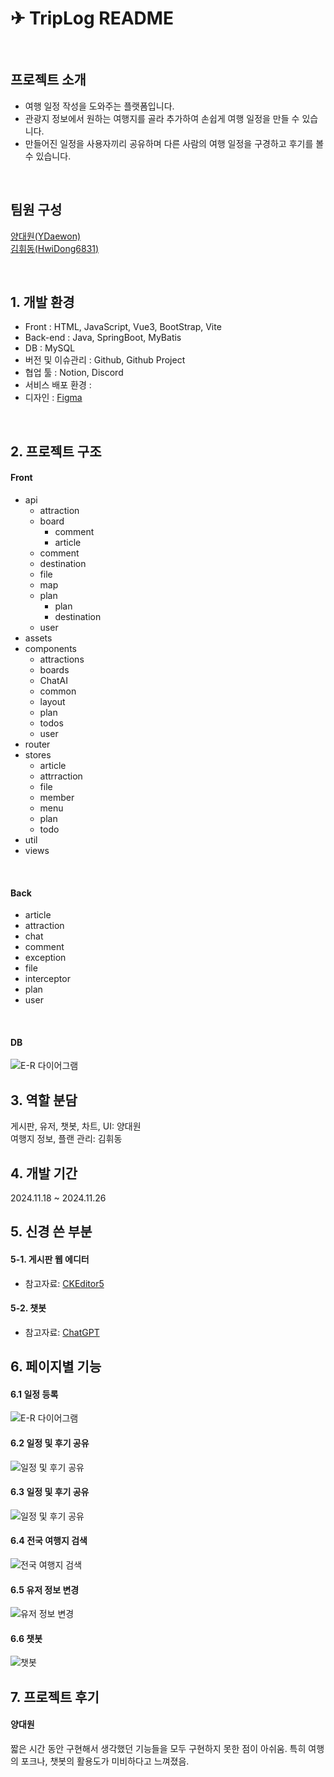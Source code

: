 # ✈ TripLog README

<br>

## 프로젝트 소개
- 여행 일정 작성을 도와주는 플랫폼입니다.
- 관광지 정보에서 원하는 여행지를 골라 추가하여 손쉽게 여행 일정을 만들 수 있습니다.
- 만들어진 일정을 사용자끼리 공유하며 다른 사람의 여행 일정을 구경하고 후기를 볼 수 있습니다.

<br>

## 팀원 구성
[양대원(YDaewon)](https://github.com/YDaewon) <br>
[김휘동(HwiDong6831)](https://github.com/HwiDong6831)

<br>

## 1. 개발 환경

- Front : HTML, JavaScript, Vue3, BootStrap, Vite
- Back-end : Java, SpringBoot, MyBatis
- DB : MySQL
- 버전 및 이슈관리 : Github, Github Project
- 협업 툴 : Notion, Discord
- 서비스 배포 환경 : 
- 디자인 : [Figma](https://www.figma.com/design/s91JHntpcqEDq76bNRXN6F/Untitled?node-id=0-1&node-type=canvas&t=qc5gZoIX1qolARfN-0)
<br>

## 2. 프로젝트 구조
#### Front
- api
    - attraction
    - board
        - comment
        - article
    - comment
    - destination
    - file
    - map
    - plan
        - plan
        - destination
    - user
- assets
- components
    - attractions
    - boards
    - ChatAI
    - common
    - layout
    - plan
    - todos
    - user
- router
- stores
    - article
    - attrraction
    - file
    - member
    - menu
    - plan
    - todo
- util
- views
<br>

#### Back
- article
- attraction
- chat
- comment
- exception
- file
- interceptor
- plan
- user

<br>

#### DB
![E-R 다이어그램](docs/DB/ERD.PNG)

## 3. 역할 분담
게시판, 유저, 챗봇, 차트, UI: 양대원 <br>
여행지 정보, 플랜 관리: 김휘동 

## 4. 개발 기간
2024.11.18 ~ 2024.11.26


## 5. 신경 쓴 부분
#### 5-1. 게시판 웹 에디터
- 참고자료: [CKEditor5](https://ckeditor.com/docs/ckeditor5/latest/getting-started/index.html)
#### 5-2. 챗봇
- 참고자료: [ChatGPT](https://chatgpt.com/)


## 6. 페이지별 기능
#### 6.1 일정 등록
![E-R 다이어그램](docs/기능소개/슬라이드5.PNG)
#### 6.2 일정 및 후기 공유
![일정 및 후기 공유](docs/기능소개/슬라이드6.PNG)
#### 6.3 일정 및 후기 공유
![일정 및 후기 공유](docs/기능소개/슬라이드7.PNG)
#### 6.4 전국 여행지 검색
![전국 여행지 검색](docs/기능소개/슬라이드8.PNG)
#### 6.5 유저 정보 변경
![유저 정보 변경](docs/기능소개/슬라이드9.PNG)
#### 6.6 챗봇
![챗봇](docs/기능소개/슬라이드10.PNG)

## 7. 프로젝트 후기
#### 양대원
짧은 시간 동안 구현해서 생각했던 기능들을 모두 구현하지 못한 점이 아쉬움. 
특히 여행의 포크나, 챗봇의 활용도가 미비하다고 느껴졌음.
